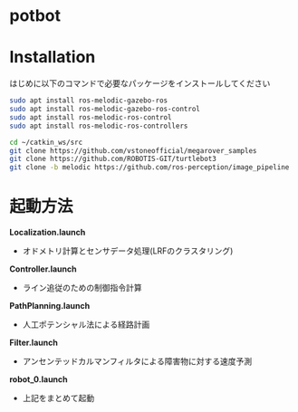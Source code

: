 # potbot

# Installation
 
はじめに以下のコマンドで必要なパッケージをインストールしてください
 
```bash
sudo apt install ros-melodic-gazebo-ros
sudo apt install ros-melodic-gazebo-ros-control 
sudo apt install ros-melodic-ros-control
sudo apt install ros-melodic-ros-controllers 
```
```bash
cd ~/catkin_ws/src
git clone https://github.com/vstoneofficial/megarover_samples
git clone https://github.com/ROBOTIS-GIT/turtlebot3
git clone -b melodic https://github.com/ros-perception/image_pipeline
```

# 起動方法

**Localization.launch**
- オドメトリ計算とセンサデータ処理(LRFのクラスタリング)

**Controller.launch**
- ライン追従のための制御指令計算

**PathPlanning.launch**
- 人工ポテンシャル法による経路計画

**Filter.launch**
- アンセンテッドカルマンフィルタによる障害物に対する速度予測
  
**robot_0.launch**
- 上記をまとめて起動
